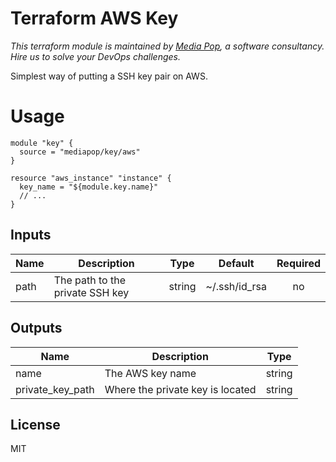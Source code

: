 # Terraform AWS Key

*This terraform module is maintained by [Media Pop](https://www.mediapop.co), a software consultancy. Hire us to solve your DevOps challenges.*

Simplest way of putting a SSH key pair on AWS.

# Usage


```hcl
module "key" {
  source = "mediapop/key/aws"
}

resource "aws_instance" "instance" {
  key_name = "${module.key.name}"
  // ...
}
```

## Inputs

| Name | Description | Type | Default | Required |
|------|-------------|:----:|:-----:|:-----:|
| path | The path to the private SSH key | string | ~/.ssh/id_rsa | no |

## Outputs

| Name | Description | Type |
|------|-------------|:----:|
| name | The AWS key name | string |
| private_key_path | Where the private key is located | string |

## License

MIT
